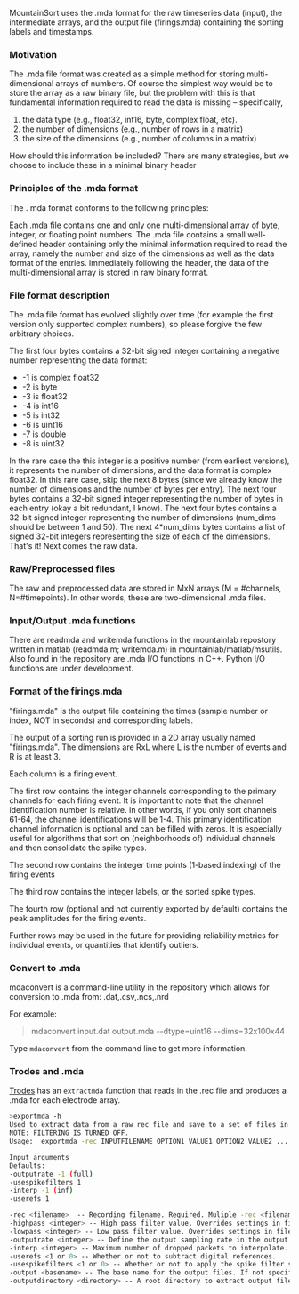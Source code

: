 MountainSort uses the .mda format for the raw timeseries data (input), the intermediate arrays, and the output file (firings.mda) containing the sorting labels and timestamps.

### Motivation

The .mda file format was created as a simple method for storing multi-dimensional arrays of numbers. Of course the simplest way would be to store the array as a raw binary file, but the problem with this is that fundamental information required to read the data is missing – specifically,

1) the data type (e.g., float32, int16, byte, complex float, etc).
2) the number of dimensions (e.g., number of rows in a matrix)
3) the size of the dimensions (e.g., number of columns in a matrix)

How should this information be included? There are many strategies, but we choose to include these in a minimal binary header

### Principles of the .mda format

The . mda format conforms to the following principles:

Each .mda file contains one and only one multi-dimensional array of byte, integer, or floating point numbers.
The .mda file contains a small well-defined header containing only the minimal information required to read the array, namely the number and size of the dimensions as well as the data format of the entries.
Immediately following the header, the data of the multi-dimensional array is stored in raw binary format.

### File format description

The .mda file format has evolved slightly over time (for example the first version only supported complex numbers), so please forgive the few arbitrary choices.

The first four bytes contains a 32-bit signed integer containing a negative number representing the data format:

* -1 is complex float32
* -2 is byte
* -3 is float32
* -4 is int16
* -5 is int32
* -6 is uint16
* -7 is double
* -8 is uint32

In the rare case the this integer is a positive number (from earliest versions), it represents the number of dimensions, and the data format is complex float32. In this rare case, skip the next 8 bytes (since we already know the number of dimensions and the number of bytes per entry).
The next four bytes contains a 32-bit signed integer representing the number of bytes in each entry (okay a bit redundant, I know).
The next four bytes contains a 32-bit signed integer representing the number of dimensions (num_dims should be between 1 and 50).
The next 4*num_dims bytes contains a list of signed 32-bit integers representing the size of each of the dimensions.
That's it! Next comes the raw data.

### Raw/Preprocessed files

The raw and preprocessed data are stored in MxN arrays (M = #channels, N=#timepoints). In other words, these are two-dimensional .mda files.

### Input/Output .mda functions

There are readmda and writemda functions in the mountainlab repostory written in matlab (readmda.m; writemda.m) in mountainlab/matlab/msutils. Also found in the repository are .mda I/O functions in C++. Python I/O functions are under development.

### Format of the firings.mda

"firings.mda" is the output file containing the times (sample number or index, NOT in seconds) and corresponding labels.

The output of a sorting run is provided in a 2D array usually named "firings.mda". The dimensions are RxL where L is the number of events and R is at least 3.

Each column is a firing event.

The first row contains the integer channels corresponding to the primary channels for each firing event. It is important to note that the channel identification number is relative. In other words, if you only sort channels 61-64, the channel identifications will be 1-4.
This primary identification channel information is optional and can be filled with zeros. It is especially useful for algorithms that sort on (neighborhoods of) individual channels and then consolidate the spike types.

The second row contains the integer time points (1-based indexing) of the firing events

The third row contains the integer labels, or the sorted spike types.

The fourth row (optional and not currently exported by default) contains the peak amplitudes for the firing events.

Further rows may be used in the future for providing reliability metrics for individual events, or quantities that identify outliers.

### Convert to .mda

mdaconvert is a command-line utility in the repository which allows for conversion to .mda from: .dat,.csv,.ncs,.nrd

For example:
> mdaconvert input.dat output.mda --dtype=uint16 --dims=32x100x44

Type `mdaconvert` from the command line to get more information.

### Trodes and .mda

[Trodes](http://spikegadgets.com/software/trodes.html) has an `extractmda` function that reads in the .rec file and produces a .mda for each electrode array.

```bash
>exportmda -h
Used to extract data from a raw rec file and save to a set of files in MDA format.
NOTE: FILTERING IS TURNED OFF.
Usage:  exportmda -rec INPUTFILENAME OPTION1 VALUE1 OPTION2 VALUE2 ...

Input arguments
Defaults:
-outputrate -1 (full)
-usespikefilters 1
-interp -1 (inf)
-userefs 1

-rec <filename>  -- Recording filename. Required. Muliple -rec <filename> entries can be used to append data in output.
-highpass <integer> -- High pass filter value. Overrides settings in file.
-lowpass <integer> -- Low pass filter value. Overrides settings in file.
-outputrate <integer> -- Define the output sampling rate in the output file(s).
-interp <integer> -- Maximum number of dropped packets to interpolate.
-userefs <1 or 0> -- Whether or not to subtract digital references.
-usespikefilters <1 or 0> -- Whether or not to apply the spike filter settings in the file.
-output <basename> -- The base name for the output files. If not specified, the base name of the first .rec file is used.
-outputdirectory <directory> -- A root directory to extract output files to (default is directory of .rec file).-reconfig <filename> -- Use a different workspace than the one embedded in the recording file.
```
